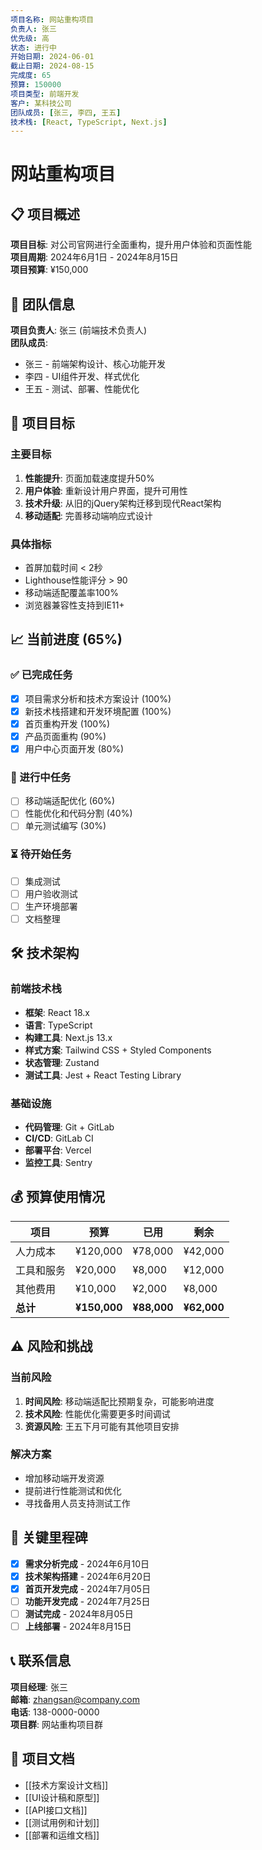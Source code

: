 ```yaml
---
项目名称: 网站重构项目
负责人: 张三
优先级: 高
状态: 进行中
开始日期: 2024-06-01
截止日期: 2024-08-15
完成度: 65
预算: 150000
项目类型: 前端开发
客户: 某科技公司
团队成员: [张三, 李四, 王五]
技术栈: [React, TypeScript, Next.js]
---
```


# 网站重构项目

## 📋 项目概述

**项目目标**: 对公司官网进行全面重构，提升用户体验和页面性能  
**项目周期**: 2024年6月1日 - 2024年8月15日  
**项目预算**: ¥150,000  

## 👥 团队信息

**项目负责人**: 张三 (前端技术负责人)  
**团队成员**:
- 张三 - 前端架构设计、核心功能开发
- 李四 - UI组件开发、样式优化  
- 王五 - 测试、部署、性能优化

## 🎯 项目目标

### 主要目标
1. **性能提升**: 页面加载速度提升50%
2. **用户体验**: 重新设计用户界面，提升可用性
3. **技术升级**: 从旧的jQuery架构迁移到现代React架构
4. **移动适配**: 完善移动端响应式设计

### 具体指标
- 首屏加载时间 < 2秒
- Lighthouse性能评分 > 90
- 移动端适配覆盖率100%
- 浏览器兼容性支持到IE11+

## 📈 当前进度 (65%)

### ✅ 已完成任务
- [x] 项目需求分析和技术方案设计 (100%)
- [x] 新技术栈搭建和开发环境配置 (100%)
- [x] 首页重构开发 (100%)
- [x] 产品页面重构 (90%)
- [x] 用户中心页面开发 (80%)

### 🔄 进行中任务
- [ ] 移动端适配优化 (60%)
- [ ] 性能优化和代码分割 (40%)
- [ ] 单元测试编写 (30%)

### ⏳ 待开始任务
- [ ] 集成测试
- [ ] 用户验收测试
- [ ] 生产环境部署
- [ ] 文档整理

## 🛠️ 技术架构

### 前端技术栈
- **框架**: React 18.x
- **语言**: TypeScript
- **构建工具**: Next.js 13.x
- **样式方案**: Tailwind CSS + Styled Components
- **状态管理**: Zustand
- **测试工具**: Jest + React Testing Library

### 基础设施
- **代码管理**: Git + GitLab
- **CI/CD**: GitLab CI
- **部署平台**: Vercel
- **监控工具**: Sentry

## 💰 预算使用情况

| 项目 | 预算 | 已用 | 剩余 |
|------|------|------|------|
| 人力成本 | ¥120,000 | ¥78,000 | ¥42,000 |
| 工具和服务 | ¥20,000 | ¥8,000 | ¥12,000 |
| 其他费用 | ¥10,000 | ¥2,000 | ¥8,000 |
| **总计** | **¥150,000** | **¥88,000** | **¥62,000** |

## ⚠️ 风险和挑战

### 当前风险
1. **时间风险**: 移动端适配比预期复杂，可能影响进度
2. **技术风险**: 性能优化需要更多时间调试
3. **资源风险**: 王五下月可能有其他项目安排

### 解决方案
- 增加移动端开发资源
- 提前进行性能测试和优化
- 寻找备用人员支持测试工作

## 📅 关键里程碑

- [x] **需求分析完成** - 2024年6月10日
- [x] **技术架构搭建** - 2024年6月20日  
- [x] **首页开发完成** - 2024年7月05日
- [ ] **功能开发完成** - 2024年7月25日
- [ ] **测试完成** - 2024年8月05日
- [ ] **上线部署** - 2024年8月15日

## 📞 联系信息

**项目经理**: 张三  
**邮箱**: zhangsan@company.com  
**电话**: 138-0000-0000  
**项目群**: 网站重构项目群

## 📝 项目文档

- [[技术方案设计文档]]
- [[UI设计稿和原型]]
- [[API接口文档]]
- [[测试用例和计划]]
- [[部署和运维文档]] 